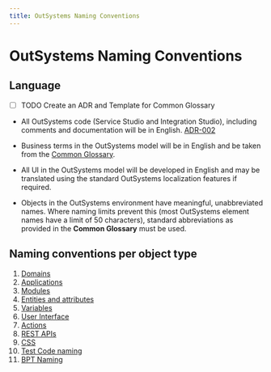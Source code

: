 ```yaml
---
title: OutSystems Naming Conventions
---
```

# OutSystems Naming Conventions

## Language

* [ ] TODO Create an ADR and Template for Common Glossary

* All OutSystems code (Service Studio and Integration Studio), including comments and documentation will be in English. [ADR-002](adr\ADR-002-standard-language-is-English.html)
* Business terms in the OutSystems model will be in English and be taken from the [Common Glossary](../common-glossary-template.html).

* All UI in the OutSystems model will be developed in English and may be translated using the standard OutSystems localization features if required.
* Objects in the OutSystems environment have meaningful, unabbreviated names. Where naming limits prevent this (most OutSystems element names have a limit of 50 characters), standard abbreviations as provided in the **Common Glossary** must be used.

## Naming conventions per object type

1. [Domains](../naming/domain-naming.md)
1. [Applications](../naming/application-naming.md)
1. [Modules](../naming/module-naming.md)
1. [Entities and attributes](../naming/entity-naming.md)
1. [Variables](../naming/variable-naming.md)
1. [User Interface](../naming/user-interface-naming.md)
1. [Actions](../naming/action-naming.md)
1. [REST APIs](../naming/rest-api-naming.md)
1. [CSS](../naming/css-naming.md)
1. [Test Code naming](../naming/test-code-naming.md)
1. [BPT Naming](../naming/bpt-naming.md)
